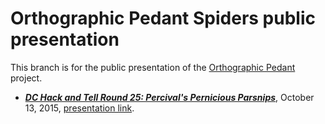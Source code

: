 # Orthographic Pedant Spiders public presentation

This branch is for the public presentation of the [Orthographic Pedant](https://github.com/thoppe/orthographic-pedant) project.

+ ***[DC Hack and Tell Round 25: Percival's Pernicious Parsnips](http://www.meetup.com/DC-Hack-and-Tell/events/220231785/)***, October 13, 2015, [presentation link](http://thoppe.github.io/orthographic-pedant/HnT_ortho-ped.html).
